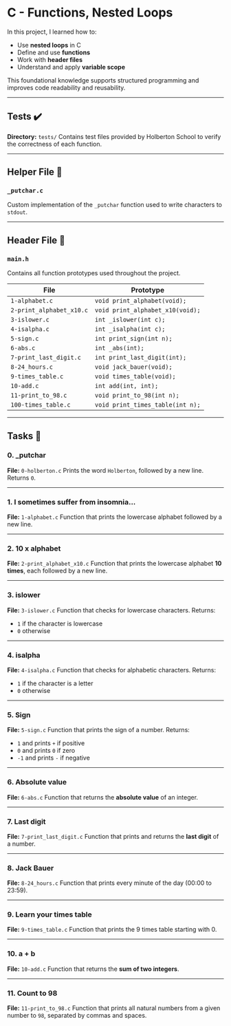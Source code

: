 # C - Functions, Nested Loops

In this project, I learned how to:

* Use **nested loops** in C
* Define and use **functions**
* Work with **header files**
* Understand and apply **variable scope**

This foundational knowledge supports structured programming and improves code readability and reusability.

---

## Tests ✔️

**Directory:** `tests/`
Contains test files provided by Holberton School to verify the correctness of each function.

---

## Helper File 🙌

### `_putchar.c`

Custom implementation of the `_putchar` function used to write characters to `stdout`.

---

## Header File 📁

### `main.h`

Contains all function prototypes used throughout the project.

| File                     | Prototype                        |
| ------------------------ | -------------------------------- |
| `1-alphabet.c`           | `void print_alphabet(void);`     |
| `2-print_alphabet_x10.c` | `void print_alphabet_x10(void);` |
| `3-islower.c`            | `int _islower(int c);`           |
| `4-isalpha.c`            | `int _isalpha(int c);`           |
| `5-sign.c`               | `int print_sign(int n);`         |
| `6-abs.c`                | `int _abs(int);`                 |
| `7-print_last_digit.c`   | `int print_last_digit(int);`     |
| `8-24_hours.c`           | `void jack_bauer(void);`         |
| `9-times_table.c`        | `void times_table(void);`        |
| `10-add.c`               | `int add(int, int);`             |
| `11-print_to_98.c`       | `void print_to_98(int n);`       |
| `100-times_table.c`      | `void print_times_table(int n);` |

---

## Tasks 📃

### 0. \_putchar

**File:** `0-holberton.c`
Prints the word `Holberton`, followed by a new line.
Returns `0`.

---

### 1. I sometimes suffer from insomnia...

**File:** `1-alphabet.c`
Function that prints the lowercase alphabet followed by a new line.

---

### 2. 10 x alphabet

**File:** `2-print_alphabet_x10.c`
Function that prints the lowercase alphabet **10 times**, each followed by a new line.

---

### 3. islower

**File:** `3-islower.c`
Function that checks for lowercase characters.
Returns:

* `1` if the character is lowercase
* `0` otherwise

---

### 4. isalpha

**File:** `4-isalpha.c`
Function that checks for alphabetic characters.
Returns:

* `1` if the character is a letter
* `0` otherwise

---

### 5. Sign

**File:** `5-sign.c`
Function that prints the sign of a number.
Returns:

* `1` and prints `+` if positive
* `0` and prints `0` if zero
* `-1` and prints `-` if negative

---

### 6. Absolute value

**File:** `6-abs.c`
Function that returns the **absolute value** of an integer.

---

### 7. Last digit

**File:** `7-print_last_digit.c`
Function that prints and returns the **last digit** of a number.

---

### 8. Jack Bauer

**File:** `8-24_hours.c`
Function that prints every minute of the day (00:00 to 23:59).

---

### 9. Learn your times table

**File:** `9-times_table.c`
Function that prints the 9 times table starting with 0.

---

### 10. a + b

**File:** `10-add.c`
Function that returns the **sum of two integers**.

---

### 11. Count to 98

**File:** `11-print_to_98.c`
Function that prints all natural numbers from a given number to `98`, separated by commas and spaces.